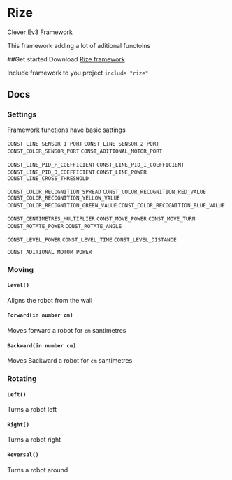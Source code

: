 # Rize
Clever Ev3  Framework

This framework adding a lot of aditional functoins

##Get started
Download [Rize framework](rize.bpi)

Include framework to you project
`include "rize"`

## Docs
### Settings
Framework functions have basic sattings

`CONST_LINE_SENSOR_1_PORT`
`CONST_LINE_SENSOR_2_PORT`
`CONST_COLOR_SENSOR_PORT`
`CONST_ADITIONAL_MOTOR_PORT`

`CONST_LINE_PID_P_COEFFICIENT`
`CONST_LINE_PID_I_COEFFICIENT`
`CONST_LINE_PID_D_COEFFICIENT`
`CONST_LINE_POWER`
`CONST_LINE_CROSS_THRESHOLD`

`CONST_COLOR_RECOGNITION_SPREAD`
`CONST_COLOR_RECOGNITION_RED_VALUE`
`CONST_COLOR_RECOGNITION_YELLOW_VALUE`
`CONST_COLOR_RECOGNITION_GREEN_VALUE`
`CONST_COLOR_RECOGNITION_BLUE_VALUE`

`CONST_CENTIMETRES_MULTIPLIER`
`CONST_MOVE_POWER`
`CONST_MOVE_TURN`
`CONST_ROTATE_POWER`
`CONST_ROTATE_ANGLE`

`CONST_LEVEL_POWER`
`CONST_LEVEL_TIME`
`CONST_LEVEL_DISTANCE`

`CONST_ADITIONAL_MOTOR_POWER`

### Moving
#### `Level()`
Aligns the robot from the wall

#### `Forward(in number cm)`
Moves forward a robot for `cm` santimetres

#### `Backward(in number cm)`
Moves Backward a robot for `cm` santimetres

### Rotating
#### `Left()`
Turns a robot left

#### `Right()`
Turns a robot right

#### `Reversal()`
Turns a robot around
